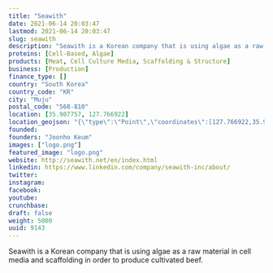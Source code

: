 ```yaml
---
title: "Seawith"
date: 2021-06-14 20:03:47
lastmod: 2021-06-14 20:03:47
slug: seawith
description: "Seawith is a Korean company that is using algae as a raw material in cell media and scaffolding in order to produce cultivated beef."
proteins: [Cell-Based, Algae]
products: [Meat, Cell Culture Media, Scaffolding & Structure]
business: [Production]
finance_type: []
country: "South Korea"
country_code: "KR"
city: "Muju"
postal_code: "568-810"
location: [35.907757, 127.766922]
location_geojson: "{\"type\":\"Point\",\"coordinates\":[127.766922,35.907757]}"
founded: 
founders: "Joonho Keum"
images: ["logo.png"]
featured_image: "logo.png"
website: http://seawith.net/en/index.html
linkedin: https://www.linkedin.com/company/seawith-inc/about/
twitter: 
instagram: 
facebook: 
youtube: 
crunchbase: 
draft: false
weight: 5000
uuid: 9143
---
```

Seawith is a Korean company that is using algae as a raw material in cell media and scaffolding in order to produce cultivated beef.
